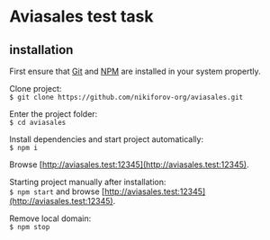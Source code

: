 # Aviasales test task
## installation
First ensure that [Git](https://git-scm.com/) and [NPM](https://nodejs.org/) are installed in your system propertly.  

Clone project:  
`$ git clone https://github.com/nikiforov-org/aviasales.git`  

Enter the project folder:  
`$ cd aviasales`  

Install dependencies and start project automatically:   
`$ npm i`  

Browse [http://aviasales.test:12345](http://aviasales.test:12345).  

Starting project manually after installation:  
`$ npm start` and browse [http://aviasales.test:12345](http://aviasales.test:12345).  

Remove local domain:  
`$ npm stop`  
